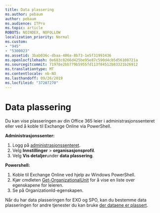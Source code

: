 ```yaml
---
title: Data plassering
ms.author: pebaum
author: pebaum
ms.audience: ITPro
ms.topic: article
ROBOTS: NOINDEX, NOFOLLOW
localization_priority: Normal
ms.custom:
- "945"
- "5300023"
ms.assetid: 3bab036c-dbaa-406a-8b73-1e5f31993436
ms.openlocfilehash: 0e683c8266d425be95e87c590d4cb5d56108721a
ms.sourcegitcommit: 71978e2bb779b5955fd113f84512b83321b26912
ms.translationtype: MT
ms.contentlocale: nb-NO
ms.lasthandoff: 09/26/2019
ms.locfileid: "37207270"
---
```

# <a name="data-location"></a>Data plassering

Du kan vise plasseringen av din Office 365 leier i administrasjonssenteret eller ved å koble til Exchange Online via PowerShell.


**Administrasjonssenter:**
1. Logg på [administrasjonssenteret](https://admin.microsoft.com/Adminportal/Home).
2. Velg **Innstillinger** > **organisasjonsprofil**.
3. Velg **Vis detaljer**under **data plassering**.


**Powershell:**
1. Koble til Exchange Online ved hjelp av Windows PowerShell.
2. Kjør cmdleten [Get-OrganizationalUnit](https://docs.microsoft.com/en-us/powershell/module/exchange/active-directory/get-organizationalunit) for å vise en liste over egenskapene for leieren. 
3. Se på OrganizationId-egenskapen.

Når du har data plasseringen for EXO og SPO, kan du bestemme data plasseringen for andre tjenester du kan bruke [der dataene er plassert](https://products.office.com/where-is-your-data-located).